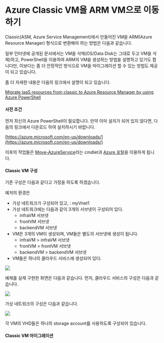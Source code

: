 # Azure Classic VM을 ARM VM으로 이동하기

Classic(ASM, Azure Service Management)에서 만들어진 VM을 ARM(Azure Resource Manager) 형식으로 변환해야 하는 방법은 다음과 같습니다.

일부 인터넷에 공개된 문서에서는 VM을 삭제(OS/Data Disk는 그대로 두고 VM을 삭제)하고, PowerShell을 이용하여 ARM의 VM을 생성하는 방법을 설명하고 있기도 합니다만, 이보다는 좀 더 안정적인 방식으로 VM을 마이그레이션 할 수 있는 방법도 제공이 되고 있습니다.

좀 더 자세한 내용은 다음의 링크에서 설명이 되고 있습니다.

[Migrate IaaS resources from classic to Azure Resource Manager by using Azure PowerShell](https://docs.microsoft.com/en-us/azure/virtual-machines/virtual-machines-windows-ps-migration-classic-resource-manager)

#### 사전 조건

먼저 최신의 Azure PowerShell이 필요합니다. 만약 이미 설치가 되어 있지 않다면, 다음의 링크에서 다운로드 하여 설치하시기 바랍니다.

[https://azure.microsoft.com/en-us/downloads/](https://azure.microsoft.com/en-us/downloads/)

이후의 작업들은 [Move-AzureService](https://docs.microsoft.com/en-us/powershell/servicemanagement/Azure.Service/v2.1.0/Move-AzureService)라는 cmdlet과 [Azure 포털](http://portal.azure.com/)을 이용하게 됩니다.

#### Classic VM 구성

기존 구성은 다음과 같다고 가정을 하도록 하겠습니다.

예저의 환경은
- 가상 네트워크가 구성되어 있고, : myVnet1
- 가상 네트워크에는 다음과 같이 3개의 서브넷이 구성되어 있다.
    - infraVM 서브넷
    - frontVM 서브넷
    - backendVM 서브넷
- VM은 3개의 VM이 생성되며, VM들은 별도의 서브넷에 생성이 됩니다.
    - infraVM > infraVM 서브넷
    - frontVM > frontVM 서브넷
    - backendVM > backendVM 서브넷
- VM들은 하나의 클라우드 서비스에 생성되어 있다.

![](https://jyseongfileshare.blob.core.windows.net/images/move-asm-vm-2-arm-01.png)

예제를 실제 구현한 화면은 다음과 같습니다. 먼저, 클라우드 서비스의 구성은 다음과 같습니다.

![](https://jyseongfileshare.blob.core.windows.net/images/move-asm-vm-2-arm-02.png)

가상 네트워크의 구성은 다음과 같습니다.

![](https://jyseongfileshare.blob.core.windows.net/images/move-asm-vm-2-arm-03.png)

각 VM의 VHD들은 하나의 storage account를 사용하도록 구성되어 있습니다.

#### Classic VM 마이그레이션
